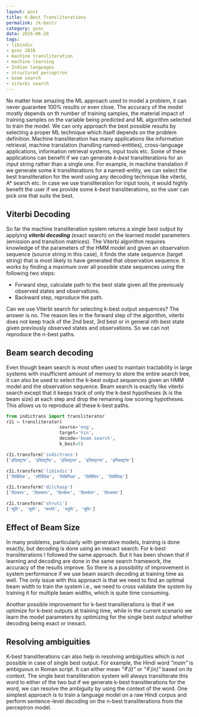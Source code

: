```yaml
---
layout: post
title: K-Best Transliterations
permalink: /k-best/
category: gsoc
data: 2016-06-28
tags: 
- libindic
- gsoc 2016
- machine transliteration
- machine learning
- Indian languages
- structured perceptron
- beam search
- viterbi search
---
```


No matter how amazing the ML approach used to model a problem, it can never guarantee 100% results or even close. The accuracy of the model mostly depends on th number of training samples, the material impact of training samples on the variable being predicted and ML algorithm selected to train the model. We can only approach the best possible results by selecting a proper ML technique which itself depends on the problem definition. Machine transliteration has many applications like information retrieval, machine translation (handling named-entities), cross-language applications, information retrieval systems, input tools etc. Some of these applications can benefit if we can generate *k-best* transliterations for an input string rather than a single one. For example, in machine translation if we generate some *k* transliterations for a named-entity, we can select the best transliteration for the word using any decoding technique like viterbi, A* search etc. In case we use transliteration for input tools, it would highly benefit the user if we provide some *k-best* transliterations, so the user can pick one that suits the best.

## Viterbi Decoding

So far the machine transliteration system returns a single best output by applying ***viterbi decoding*** (exact search) on the learned model parameters (emission and transition matrices). The Viterbi algorithm requires knowledge of the parameters of the HMM model and given an observation sequence (source string in this case), it finds the state sequence (target string) that is most likely to have generated that observation sequence. It works by finding a maximum over all possible state sequences using the following two steps:

 * Forward step, calculate path to the best state given all the previously observed states and observations.
 * Backward step, reproduce the path.

Can we use Viterbi search for selecting k-best output sequences? The answer is no. The reason lies in the forward step of the algorithm, viterbi does not keep track of the 2nd best, 3rd best or in general nth best state given previously observed states and observations. So we can not reproduce the n-best paths. 

## Beam search decoding

Even though beam search is most often used to maintain tractability in large systems with insufficient amount of memory to store the entire search tree, it can also be used to select the k-best output sequences given an HMM model and the observation sequence. Beam search is exactly like viterbi search except that it keeps track of only the k-best hypotheses (k is the beam size) at each step and drop the remaining low scoring hypotheses. This allows us to reproduce all these k-best paths.

```python
from indictrans import transliterator
r2i = transliterator(
                    source='eng',
                    target='hin',
                    decode='beam search',
                    k_best=5)

r2i.transform('indictrans')
['इंडिक्ट्रांस', 'इंडिक्ट्राँस', 'इंडिक्ट्रास', 'इंडिक्ट्रान्स', 'इण्डिक्ट्रांस']

r2i.transform('libindic')
['लिबिंदिक', 'लीबिंदिक', 'लिबिन्दिक', 'लिबिंदिय', 'लिबिंदिक्']

r2i.transform('dilchasp')
['दिल्चस्प', 'दिलचस्प', 'दिल्चेस्प', 'दिलचेस्प', 'दिल्चसप']

r2i.transform('shruti')
['श्रुति', 'श्रुती', 'शरुति', 'श्युति', 'श्रुथि']
```

## Effect of Beam Size

In many problems, particularly with generative models, training is done exactly, but decoding is done using an inexact search. For k-best transliterations I followed the same approach. But it has been shown that if learning and decoding are done in the same search framework, the accuracy of the results improve. So there is a possibility of improvement in system performance if we use beam search decoding at training time as well. The only issue with this approach is that we need to find an optimal beam width to train the system i.e., we need to cross validate the system by training it for multiple beam widths, which is quite time consuming. 

Another possible improvement for k-best transliterations is that if we optimize for k-best outputs at training time, while in the current scenario we learn the model parameters by optimizing for the single best output whether decoding being exact or inexact. 

## Resolving ambiguities

K-best transliterations can also help in resolving ambiguities which is not possible in case of single best output. For example, the Hindi word *"main"* is ambiguous in Roman script. It can either mean *"मैं (I)"* or *"में (in)"* based on its context. The single best transliteration system will always transliterate this word to either of the two but if we generate k-best transliterations for the word, we can resolve the ambiguity by using the context of the word. One simplest approach is to train a language model on a raw Hindi corpus and perform sentence-level decoding on the n-best transliterations from the perceptron model.
